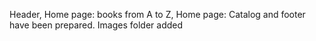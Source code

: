 Header, Home page: books from A to Z, Home page: Catalog and footer have been prepared. Images folder added

